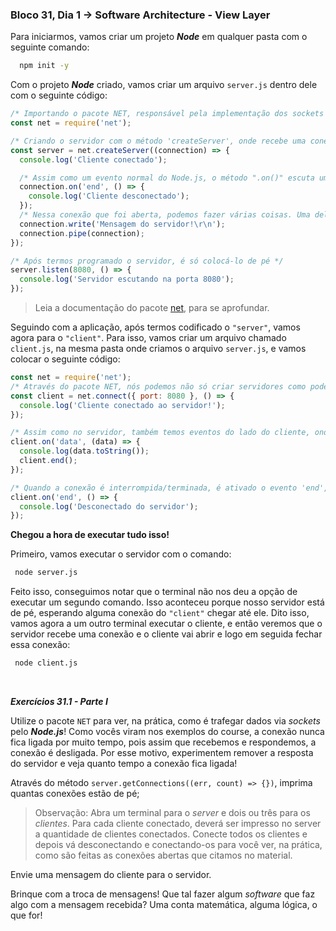 ### Bloco 31, Dia 1 -> Software Architecture - View Layer

Para iniciarmos, vamos criar um projeto **_Node_** em qualquer pasta com o seguinte comando:
```bash
  npm init -y
```

Com o projeto **_Node_** criado, vamos criar um arquivo `server.js` dentro dele com o seguinte código:

```javascript
/* Importando o pacote NET, responsável pela implementação dos sockets no Node. */
const net = require('net');

/* Criando o servidor com o método 'createServer', onde recebe uma conexao na qual são expostos os eventos que podemos manipular no nosso servidor. */
const server = net.createServer((connection) => {
  console.log('Cliente conectado');

  /* Assim como um evento normal do Node.js, o método ".on()" escuta um evento em específico e, quando ele é ativado, nossa função de callback é chamada. */
  connection.on('end', () => {
    console.log('Cliente desconectado');
  });
  /* Nessa conexão que foi aberta, podemos fazer várias coisas. Uma delas é escrever/devolver uma mensagem para o cliente. */
  connection.write('Mensagem do servidor!\r\n');
  connection.pipe(connection);
});

/* Após termos programado o servidor, é só colocá-lo de pé */
server.listen(8080, () => {
  console.log('Servidor escutando na porta 8080');
});
```

> Leia a documentação do pacote [net](https://nodejs.org/api/net.html#net_event_close_1), para se aprofundar.

Seguindo com a aplicação, após termos codificado o `"server"`, vamos agora para o `"client"`. Para isso, vamos criar um arquivo chamado `client.js`, na mesma pasta onde criamos o arquivo `server.js`, e vamos colocar o seguinte código:
```javascript
const net = require('net');
/* Através do pacote NET, nós podemos não só criar servidores como podemos conectar nossos clientes aos servidores */
const client = net.connect({ port: 8080 }, () => {
  console.log('Cliente conectado ao servidor!');
});

/* Assim como no servidor, também temos eventos do lado do cliente, onde o evento 'data' é ativado quando o servidor envia uma mensagem para o cliente. */
client.on('data', (data) => {
  console.log(data.toString());
  client.end();
});

/* Quando a conexão é interrompida/terminada, é ativado o evento 'end', onde podemos limpar alguns caches, dar uma mensagem para usuário, atualizar algum dado no banco de dados etc. */
client.on('end', () => {
  console.log('Desconectado do servidor');
});
```

**Chegou a hora de executar tudo isso!**

Primeiro, vamos executar o servidor com o comando:
```bash
 node server.js
```

Feito isso, conseguimos notar que o terminal não nos deu a opção de executar um segundo comando. Isso aconteceu porque nosso servidor está de pé, esperando alguma conexão do `"client"` chegar até ele.
Dito isso, vamos agora a um outro terminal executar o cliente, e então veremos que o servidor recebe uma conexão e o cliente vai abrir e logo em seguida fechar essa conexão:
```bash
 node client.js
```

<br>

_**Exercícios 31.1 - Parte I**_

Utilize o pacote `NET` para ver, na prática, como é trafegar dados via _sockets_ pelo **_Node.js_**!
Como vocês viram nos exemplos do course, a conexão nunca fica ligada por muito tempo, pois assim que recebemos e respondemos, a conexão é desligada. Por esse motivo, experimentem remover a resposta do servidor e veja quanto tempo a conexão fica ligada!

Através do método `server.getConnections((err, count) => {})`, imprima quantas conexões estão de pé;

> Observação: Abra um terminal para o _server_ e dois ou três para os _clientes_. Para cada cliente conectado, deverá ser impresso no server a quantidade de clientes conectados. Conecte todos os clientes e depois vá desconectando e conectando-os para você ver, na prática, como são feitas as conexões abertas que citamos no material.

Envie uma mensagem do cliente para o servidor.

Brinque com a troca de mensagens! Que tal fazer algum _software_ que faz algo com a mensagem recebida? Uma conta matemática, alguma lógica, o que for!
